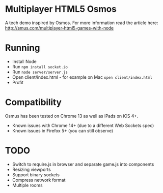 # Multiplayer HTML5 Osmos

A tech demo inspired by Osmos.  For more information read the article here: http://smus.com/multiplayer-html5-games-with-node

# Running

* Install Node
* Run `npm install socket.io`
* Run `node server/server.js`
* Open client/index.html - for example on Mac `open client/index.html`
* Profit

# Compatibility

Osmus has been tested on Chrome 13 as well as iPads on iOS 4+.

* Known issues with Chrome 14+ (due to a different Web Sockets spec)
* Known issues in Firefox 5+ (you can still observe)

# TODO

* Switch to require.js in browser and separate game.js into components
* Resizing viewports
* Support binary sockets
* Compress network format
* Multiple rooms
